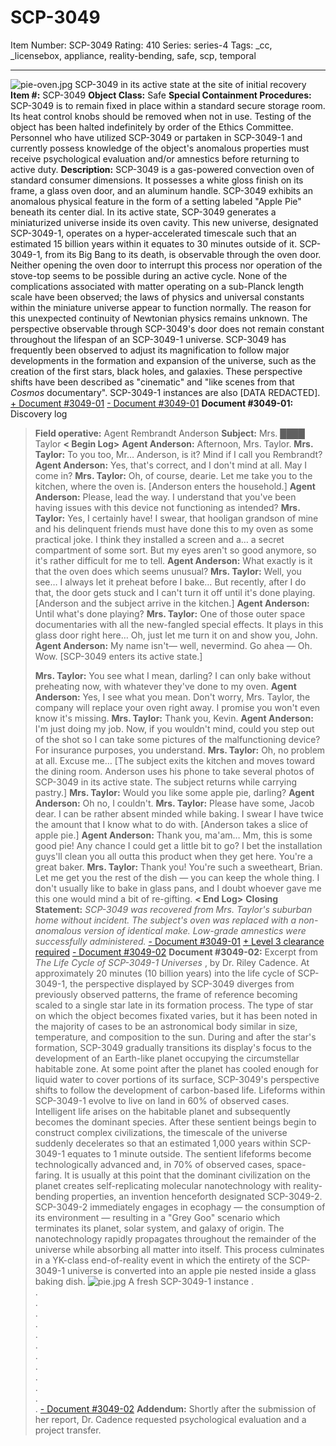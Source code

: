 # SCP-3049
Item Number: SCP-3049
Rating: 410
Series: series-4
Tags: _cc, _licensebox, appliance, reality-bending, safe, scp, temporal

---

![pie-oven.jpg](https://scp-wiki.wdfiles.com/local--files/scp-3049/pie-oven.jpg)
SCP-3049 in its active state at the site of initial recovery
**Item #:** SCP-3049
**Object Class:** Safe
**Special Containment Procedures:** SCP-3049 is to remain fixed in place within a standard secure storage room. Its heat control knobs should be removed when not in use.
Testing of the object has been halted indefinitely by order of the Ethics Committee.
Personnel who have utilized SCP-3049 or partaken in SCP-3049-1 and currently possess knowledge of the object's anomalous properties must receive psychological evaluation and/or amnestics before returning to active duty.
**Description:** SCP-3049 is a gas-powered convection oven of standard consumer dimensions. It possesses a white gloss finish on its frame, a glass oven door, and an aluminum handle. SCP-3049 exhibits an anomalous physical feature in the form of a setting labeled "Apple Pie" beneath its center dial.
In its active state, SCP-3049 generates a miniaturized universe inside its oven cavity. This new universe, designated SCP-3049-1, operates on a hyper-accelerated timescale such that an estimated 15 billion years within it equates to 30 minutes outside of it. SCP-3049-1, from its Big Bang to its death, is observable through the oven door. Neither opening the oven door to interrupt this process nor operation of the stove-top seems to be possible during an active cycle.
None of the complications associated with matter operating on a sub-Planck length scale have been observed; the laws of physics and universal constants within the miniature universe appear to function normally. The reason for this unexpected continuity of Newtonian physics remains unknown.
The perspective observable through SCP-3049's door does not remain constant throughout the lifespan of an SCP-3049-1 universe. SCP-3049 has frequently been observed to adjust its magnification to follow major developments in the formation and expansion of the universe, such as the creation of the first stars, black holes, and galaxies. These perspective shifts have been described as "cinematic" and "like scenes from that _Cosmos_ documentary".
SCP-3049-1 instances are also [DATA REDACTED].
[\+ Document #3049-01](javascript:;)
[\- Document #3049-01](javascript:;)
**Document #3049-01:** Discovery log
> **Field operative:** Agent Rembrandt Anderson
> **Subject:** Mrs. ████ Taylor
> **< Begin Log>**
> **Agent Anderson:** Afternoon, Mrs. Taylor.
> **Mrs. Taylor:** To you too, Mr… Anderson, is it? Mind if I call you Rembrandt?
> **Agent Anderson:** Yes, that's correct, and I don't mind at all. May I come in?
> **Mrs. Taylor:** Oh, of course, dearie. Let me take you to the kitchen, where the oven is.
> [Anderson enters the household.]
> **Agent Anderson:** Please, lead the way. I understand that you've been having issues with this device not functioning as intended?
> **Mrs. Taylor:** Yes, I certainly have! I swear, that hooligan grandson of mine and his delinquent friends must have done this to my oven as some practical joke. I think they installed a screen and a… a secret compartment of some sort. But my eyes aren't so good anymore, so it's rather difficult for me to tell.
> **Agent Anderson:** What exactly is it that the oven does which seems unusual?
> **Mrs. Taylor:** Well, you see… I always let it preheat before I bake… But recently, after I do that, the door gets stuck and I can't turn it off until it's done playing.
> [Anderson and the subject arrive in the kitchen.]
> **Agent Anderson:** Until what's done playing?
> **Mrs. Taylor:** One of those outer space documentaries with all the new-fangled special effects. It plays in this glass door right here… Oh, just let me turn it on and show you, John.
> **Agent Anderson:** My name isn't— well, nevermind. Go ahea — Oh. Wow.
> [SCP-3049 enters its active state.]  
>    
>  **Mrs. Taylor:** You see what I mean, darling? I can only bake without preheating now, with whatever they've done to my oven.
> **Agent Anderson:** Yes, I see what you mean. Don't worry, Mrs. Taylor, the company will replace your oven right away. I promise you won't even know it's missing.
> **Mrs. Taylor:** Thank you, Kevin.
> **Agent Anderson:** I'm just doing my job. Now, if you wouldn't mind, could you step out of the shot so I can take some pictures of the malfunctioning device? For insurance purposes, you understand.
> **Mrs. Taylor:** Oh, no problem at all. Excuse me…
> [The subject exits the kitchen and moves toward the dining room. Anderson uses his phone to take several photos of SCP-3049 in its active state. The subject returns while carrying pastry.]
> **Mrs. Taylor:** Would you like some apple pie, darling?
> **Agent Anderson:** Oh no, I couldn't.
> **Mrs. Taylor:** Please have some, Jacob dear. I can be rather absent minded while baking. I swear I have twice the amount that I know what to do with.
> [Anderson takes a slice of apple pie.]
> **Agent Anderson:** Thank you, ma'am… Mm, this is some good pie! Any chance I could get a little bit to go? I bet the installation guys'll clean you all outta this product when they get here. You're a great baker.
> **Mrs. Taylor:** Thank you! You're such a sweetheart, Brian. Let me get you the rest of the dish — you can keep the whole thing. I don't usually like to bake in glass pans, and I doubt whoever gave me this one would mind a bit of re-gifting.
> **< End Log>**
> **Closing Statement:** _SCP-3049 was recovered from Mrs. Taylor's suburban home without incident. The subject's oven was replaced with a non-anomalous version of identical make. Low-grade amnestics were successfully administered._
[\- Document #3049-01](javascript:;)
[\+ Level 3 clearance required](javascript:;)
[\- Document #3049-02](javascript:;)
**Document #3049-02:** Excerpt from _The Life Cycle of SCP-3049-1 Universes_ , by Dr. Riley Cadence.
> At approximately 20 minutes (10 billion years) into the life cycle of SCP-3049-1, the perspective displayed by SCP-3049 diverges from previously observed patterns, the frame of reference becoming scaled to a single star late in its formation process. The type of star on which the object becomes fixated varies, but it has been noted in the majority of cases to be an astronomical body similar in size, temperature, and composition to the sun.
> During and after the star's formation, SCP-3049 gradually transitions its display's focus to the development of an Earth-like planet occupying the circumstellar habitable zone. At some point after the planet has cooled enough for liquid water to cover portions of its surface, SCP-3049's perspective shifts to follow the development of carbon-based life. Lifeforms within SCP-3049-1 evolve to live on land in 60% of observed cases.
> Intelligent life arises on the habitable planet and subsequently becomes the dominant species. After these sentient beings begin to construct complex civilizations, the timescale of the universe suddenly decelerates so that an estimated 1,000 years within SCP-3049-1 equates to 1 minute outside. The sentient lifeforms become technologically advanced and, in 70% of observed cases, space-faring.
> It is usually at this point that the dominant civilization on the planet creates self-replicating molecular nanotechnology with reality-bending properties, an invention henceforth designated SCP-3049-2.
> SCP-3049-2 immediately engages in ecophagy — the consumption of its environment — resulting in a "Grey Goo" scenario which terminates its planet, solar system, and galaxy of origin. The nanotechnology rapidly propagates throughout the remainder of the universe while absorbing all matter into itself. This process culminates in a YK-class end-of-reality event in which the entirety of the SCP-3049-1 universe is converted into an apple pie nested inside a glass baking dish.
![pie.jpg](https://scp-wiki.wdfiles.com/local--files/scp-3049/pie.jpg)
A fresh SCP-3049-1 instance
.  
.  
.  
.  
.  
.  
.  
.  
.  
.  
.  
.  
.
[\- Document #3049-02](javascript:;)
**Addendum:** Shortly after the submission of her report, Dr. Cadence requested psychological evaluation and a project transfer.